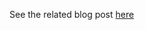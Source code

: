 See the related blog post [here](https://vladdba.com/2025/01/06/explaining-sql-injection-powershell-and-sql-server/)